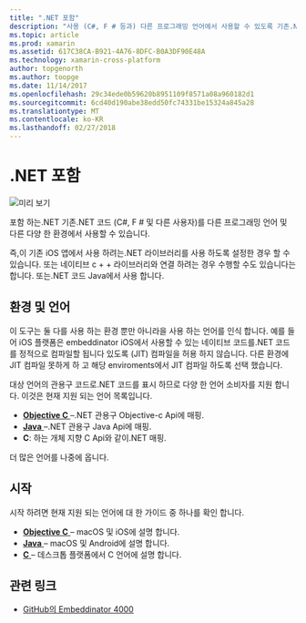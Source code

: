 ```yaml
---
title: ".NET 포함"
description: "사용 (C#, F # 등과) 다른 프로그래밍 언어에서 사용할 수 있도록 기존.NET 코드를 포함 하는.NET"
ms.topic: article
ms.prod: xamarin
ms.assetid: 617C38CA-B921-4A76-8DFC-B0A3DF90E48A
ms.technology: xamarin-cross-platform
author: topgenorth
ms.author: toopge
ms.date: 11/14/2017
ms.openlocfilehash: 29c34ede0b59620b8951109f8571a08a960182d1
ms.sourcegitcommit: 6cd40d190abe38edd50fc74331be15324a845a28
ms.translationtype: MT
ms.contentlocale: ko-KR
ms.lasthandoff: 02/27/2018
---
```

# <a name="net-embedding"></a>.NET 포함

![미리 보기](~/media/shared/preview.png)

포함 하는.NET 기존.NET 코드 (C#, F # 및 다른 사용자)를 다른 프로그래밍 언어 및 다른 다양 한 환경에서 사용할 수 있습니다.

즉,이 기존 iOS 앱에서 사용 하려는.NET 라이브러리를 사용 하도록 설정한 경우 할 수 있습니다.   또는 네이티브 c + + 라이브러리와 연결 하려는 경우 수행할 수도 있습니다는 합니다.   또는.NET 코드 Java에서 사용 합니다.

## <a name="environments-and-languages"></a>환경 및 언어

이 도구는 둘 다를 사용 하는 환경 뿐만 아니라을 사용 하는 언어를 인식 합니다.   예를 들어 iOS 플랫폼은 embeddinator iOS에서 사용할 수 있는 네이티브 코드를.NET 코드를 정적으로 컴파일할 됩니다 있도록 (JIT) 컴파일을 허용 하지 않습니다.  다른 환경에 JIT 컴파일 못하게 하 고 해당 enviroments에서 JIT 컴파일 하도록 선택 했습니다.

대상 언어의 관용구 코드로.NET 코드를 표시 하므로 다양 한 언어 소비자를 지원 합니다.   이것은 현재 지원 되는 언어 목록입니다.

- [**Objective C** ](objective-c/index.md) –.NET 관용구 Objective-c Api에 매핑.
- [**Java** ](android/index.md) –.NET 관용구 Java Api에 매핑.
- **C**: 하는 개체 지향 C Api와 같이.NET 매핑.

더 많은 언어를 나중에 옵니다.

## <a name="getting-started"></a>시작

시작 하려면 현재 지원 되는 언어에 대 한 가이드 중 하나를 확인 합니다.

- [**Objective C** ](get-started/objective-c/index.md) – macOS 및 iOS에 설명 합니다.
- [**Java** ](get-started/java/index.md) – macOS 및 Android에 설명 합니다.
- [**C** ](get-started/c.md) – 데스크톱 플랫폼에서 C 언어에 설명 합니다.


## <a name="related-links"></a>관련 링크

- [GitHub의 Embeddinator 4000](https://github.com/mono/Embeddinator-4000)
